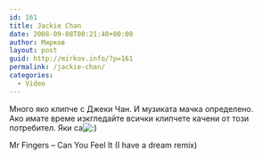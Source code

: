 ```yaml
---
id: 161
title: Jackie Chan
date: 2008-09-08T00:21:40+00:00
author: Мирков
layout: post
guid: http://mirkov.info/?p=161
permalink: /jackie-chan/
categories:
  - Video
---
```

Много яко клипче с Джеки Чан. И музиката мачка определено.  
Ако имате време изкгледайте всички клипчете качени от този потребител. Яки са<img src='http://mirkov.info/wp-includes/images/blank.gif' alt=':)' class='wp-smiley smiley-2' /> 

  
  
Mr Fingers &#8211; Can You Feel It (I have a dream remix)